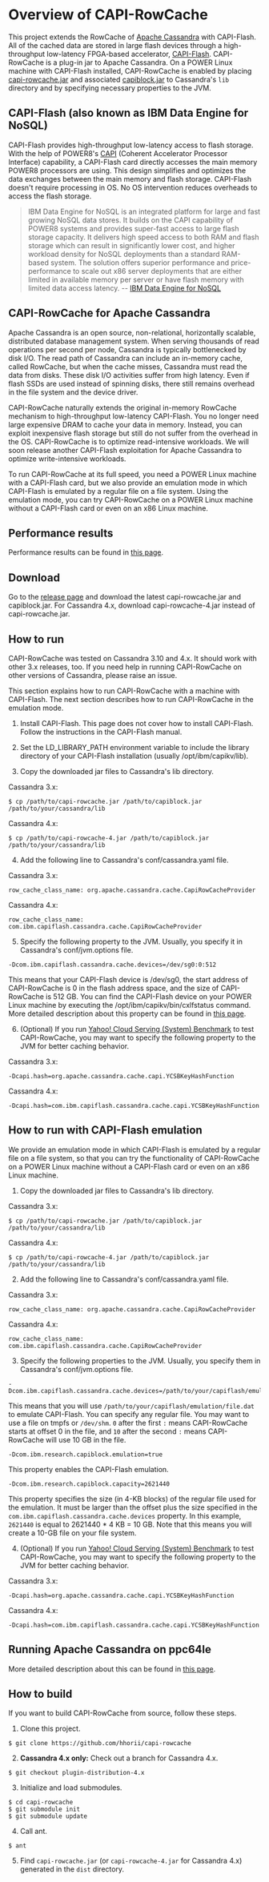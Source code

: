 # Overview of CAPI-RowCache

This project extends the RowCache of [Apache Cassandra](http://cassandra.apache.org) with CAPI-Flash. All of the cached data are stored in large flash devices through a high-throughput low-latency FPGA-based accelerator, [CAPI-Flash](https://www.ibm.com/power/solutions/bigdata-analytics-data-engine-nosql). CAPI-RowCache is a plug-in jar to Apache Cassandra. On a POWER Linux machine with CAPI-Flash installed, CAPI-RowCache is enabled by placing [capi-rowcache.jar](https://github.com/hhorii/capi-rowcache/releases/download/v0.1/capi-rowcache.jar) and associated [capiblock.jar](https://github.com/hhorii/capi-rowcache/releases/download/v0.1/capiblock.jar) to Cassandra's `lib` directory and by specifying necessary properties to the JVM.

## CAPI-Flash (also known as IBM Data Engine for NoSQL)

CAPI-Flash provides high-throughput low-latency access to flash storage. With the help of POWER8's [CAPI](http://www-304.ibm.com/webapp/set2/sas/f/capi/home.html) (Coherent Accelerator Processor Interface) capability, a CAPI-Flash card directly accesses the main memory POWER8 processors are using. This design simplifies and optimizes the data exchanges between the main memory and flash storage. CAPI-Flash doesn't require processing in OS. No OS intervention reduces overheads to access the flash storage.

> IBM Data Engine for NoSQL is an integrated platform for large and fast growing NoSQL data stores. It builds on the CAPI capability of POWER8 systems and provides super-fast access to large flash storage capacity. It delivers high speed access to both RAM and flash storage which can result in significantly lower cost, and higher workload density for NoSQL deployments than a standard RAM-based system. The solution offers superior performance and price-performance to scale out x86 server deployments that are either limited in available memory per server or have flash memory with limited data access latency.
> -- [IBM Data Engine for NoSQL](https://www.ibm.com/power/solutions/bigdata-analytics-data-engine-nosql)

## CAPI-RowCache for Apache Cassandra

Apache Cassandra is an open source, non-relational, horizontally scalable, distributed database management system. When serving thousands of read operations per second per node, Cassandra is typically bottlenecked by disk I/O. The read path of Cassandra can include an in-memory cache, called RowCache, but when the cache misses, Cassandra must read the data from disks. These disk I/O activities suffer from high latency. Even if flash SSDs are used instead of spinning disks, there still remains overhead in the file system and the device driver.

CAPI-RowCache naturally extends the original in-memory RowCache mechanism to high-throughput low-latency CAPI-Flash. You no longer need large expensive DRAM to cache your data in memory. Instead, you can exploit inexpensive flash storage but still do not suffer from the overhead in the OS. CAPI-RowCache is to optimize read-intensive workloads. We will soon release another CAPI-Flash exploitation for Apache Cassandra to optimize write-intensive workloads.

To run CAPI-RowCache at its full speed, you need a POWER Linux machine with a CAPI-Flash card, but we also provide an emulation mode in which CAPI-Flash is emulated by a regular file on a file system. Using the emulation mode, you can try CAPI-RowCache on a POWER Linux machine without a CAPI-Flash card or even on an x86 Linux machine.

## Performance results

Performance results can be found in [this page](https://github.com/hhorii/capi-rowcache/wiki/CAPI-RowCache-Performance).

## Download

Go to the [release page](https://github.com/hhorii/capi-rowcache/releases) and download the latest capi-rowcache.jar and capiblock.jar. For Cassandra 4.x, download capi-rowcache-4.jar instead of capi-rowcache.jar.

## How to run

CAPI-RowCache was tested on Cassandra 3.10 and 4.x. It should work with other 3.x releases, too. If you need help in running CAPI-RowCache on other versions of Cassandra, please raise an issue.

This section explains how to run CAPI-RowCache with a machine with CAPI-Flash. The next section describes how to run CAPI-RowCache in the emulation mode.

1. Install CAPI-Flash. This page does not cover how to install CAPI-Flash.  Follow the instructions in the CAPI-Flash manual.

2. Set the LD_LIBRARY_PATH environment variable to include the library directory of your CAPI-Flash installation (usually /opt/ibm/capikv/lib).

3. Copy the downloaded jar files to Cassandra's lib directory.

Cassandra 3.x:
```
$ cp /path/to/capi-rowcache.jar /path/to/capiblock.jar /path/to/your/cassandra/lib
```

Cassandra 4.x:
```
$ cp /path/to/capi-rowcache-4.jar /path/to/capiblock.jar /path/to/your/cassandra/lib
```

4. Add the following line to Cassandra's conf/cassandra.yaml file.

Cassandra 3.x:
```
row_cache_class_name: org.apache.cassandra.cache.CapiRowCacheProvider
```

Cassandra 4.x:
```
row_cache_class_name: com.ibm.capiflash.cassandra.cache.CapiRowCacheProvider
```

5. Specify the following property to the JVM. Usually, you specify it in Cassandra's conf/jvm.options file.

```
-Dcom.ibm.capiflash.cassandra.cache.devices=/dev/sg0:0:512
```

This means that your CAPI-Flash device is /dev/sg0, the start address of CAPI-RowCache is 0 in the flash address space, and the size of CAPI-RowCache is 512 GB. You can find the CAPI-Flash device on your POWER Linux machine by executing the /opt/ibm/capikv/bin/cxlfstatus command. More detailed description about this property can be found in [this page](https://github.com/hhorii/capi-rowcache/wiki/CAPI-RowCache-Wiki).


6. (Optional) If you run [Yahoo! Cloud Serving (System) Benchmark](https://github.com/brianfrankcooper/YCSB) to test CAPI-RowCache, you may want to specify the following property to the JVM for better caching behavior.

Cassandra 3.x:
```
-Dcapi.hash=org.apache.cassandra.cache.capi.YCSBKeyHashFunction
```

Cassandra 4.x:
```
-Dcapi.hash=com.ibm.capiflash.cassandra.cache.capi.YCSBKeyHashFunction
```

## How to run with CAPI-Flash emulation

We provide an emulation mode in which CAPI-Flash is emulated by a regular file on a file system, so that you can try the functionality of CAPI-RowCache on a POWER Linux machine without a CAPI-Flash card or even on an x86 Linux machine.

1. Copy the downloaded jar files to Cassandra's lib directory.

Cassandra 3.x:
```
$ cp /path/to/capi-rowcache.jar /path/to/capiblock.jar /path/to/your/cassandra/lib
```

Cassandra 4.x:
```
$ cp /path/to/capi-rowcache-4.jar /path/to/capiblock.jar /path/to/your/cassandra/lib
```

2. Add the following line to Cassandra's conf/cassandra.yaml file.

Cassandra 3.x:
```
row_cache_class_name: org.apache.cassandra.cache.CapiRowCacheProvider
```

Cassandra 4.x:
```
row_cache_class_name: com.ibm.capiflash.cassandra.cache.CapiRowCacheProvider
```

3. Specify the following properties to the JVM. Usually, you specify them in Cassandra's conf/jvm.options file.

```
-Dcom.ibm.capiflash.cassandra.cache.devices=/path/to/your/capiflash/emulation/file.dat:0:10
```

This means that you will use `/path/to/your/capiflash/emulation/file.dat` to emulate CAPI-Flash. You can specify any regular file. You may want to use a file on tmpfs or `/dev/shm`. `0` after the first `:` means CAPI-RowCache starts at offset 0 in the file, and `10` after the second `:` means CAPI-RowCache will use 10 GB in the file.

```
-Dcom.ibm.research.capiblock.emulation=true
```

This property enables the CAPI-Flash emulation.

```
-Dcom.ibm.research.capiblock.capacity=2621440
```

This property specifies the size (in 4-KB blocks) of the regular file used for the emulation. It must be larger than the offset plus the size specified in the `com.ibm.capiflash.cassandra.cache.devices` property. In this example, `2621440` is equal to 2621440 * 4 KB = 10 GB. Note that this means you will create a 10-GB file on your file system.


4. (Optional) If you run [Yahoo! Cloud Serving (System) Benchmark](https://github.com/brianfrankcooper/YCSB) to test CAPI-RowCache, you may want to specify the following property to the JVM for better caching behavior.

Cassandra 3.x:
```
-Dcapi.hash=org.apache.cassandra.cache.capi.YCSBKeyHashFunction
```

Cassandra 4.x:
```
-Dcapi.hash=com.ibm.capiflash.cassandra.cache.capi.YCSBKeyHashFunction
```

## Running Apache Cassandra on ppc64le

More detailed description about this can be found in [this page](https://github.com/odaira/cassandra/wiki/Running-Apache-Cassandra-on-ppc64le).


## How to build

If you want to build CAPI-RowCache from source, follow these steps.

1. Clone this project.

```
$ git clone https://github.com/hhorii/capi-rowcache
```

2. **Cassandra 4.x only:** Check out a branch for Cassandra 4.x.

```
$ git checkout plugin-distribution-4.x
```

3. Initialize and load submodules.

```
$ cd capi-rowcache
$ git submodule init
$ git submodule update
```

4. Call ant.

```
$ ant
```

5. Find `capi-rowcache.jar` (or `capi-rowcache-4.jar` for Cassandra 4.x) generated in the `dist` directory.
